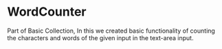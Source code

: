 # WordCounter
 Part of Basic Collection, In this we created basic functionality of counting the characters and words of the given input in the text-area input.
